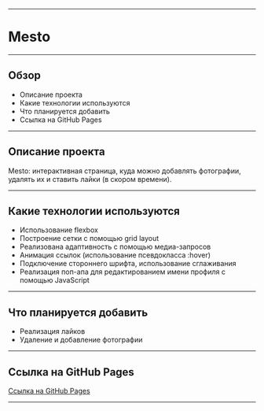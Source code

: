 _________________________________________
# Mesto
_________________________________________
## Обзор
* Описание проекта
* Какие технологии используются
* Что планируется добавить
* Ссылка на GitHub Pages
_________________________________________
## Описание проекта
Mesto: интерактивная страница, куда можно добавлять фотографии, удалять их и ставить лайки (в скором времени).
_________________________________________
## Какие технологии используются
* Использование flexbox
* Построение сетки с помощью grid layout
* Реализована адаптивность с помощью медиа-запросов
* Анимация ссылок (использование псевдокласса :hover)
* Подключение стороннего шрифта, использование сглаживания
* Реализация поп-апа для редактированием имени профиля с помощью JavaScript
_________________________________________
## Что планируется добавить
* Реализация лайков
* Удаление и добавление фотографии
_________________________________________
## Ссылка на GitHub Pages
[Ссылка на GitHub Pages](https://smauga.github.io/mesto/)
_________________________________________